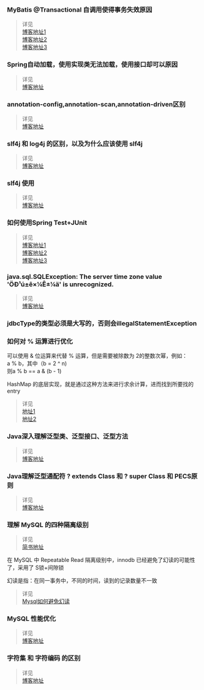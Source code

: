 ### MyBatis @Transactional 自调用使得事务失效原因
> 详见  
[博客地址1](https://blog.csdn.net/ligeforrent/article/details/76033083)  
[博客地址2](https://blog.csdn.net/rap_libai/article/details/79232864)  
[博客地址3](https://blog.csdn.net/gudejundd/article/details/54380141) 


### Spring自动加载，使用实现类无法加载，使用接口却可以原因
> 详见  
[博客地址](https://blog.csdn.net/ligeforrent/article/details/76033083) 

### annotation-config,annotation-scan,annotation-driven区别
> 详见  
[博客地址](https://blog.csdn.net/bks429/article/details/78528252)  

### slf4j 和 log4j 的区别，以及为什么应该使用 slf4j
> 详见  
[博客地址](https://blog.csdn.net/minicto/article/details/52672472)

### slf4j 使用
> 详见  
[博客地址](http://www.cnblogs.com/qlqwjy/p/9275415.html)

### 如何使用Spring Test+JUnit
> 详见  
[博客地址1](https://blog.csdn.net/shan9liang/article/details/40452469)  
[博客地址2](https://blog.csdn.net/qq_35209780/article/details/64444186)  
[博客地址3](https://blog.csdn.net/yaerfeng/article/details/25368447)

### java.sql.SQLException: The server time zone value 'ÖÐ¹ú±ê×¼Ê±¼ä' is unrecognized.
> 详见  
[博客地址](https://blog.csdn.net/github_35186068/article/details/80919528)  

### jdbcType的类型必须是大写的，否则会illegalStatementException  

### 如何对 % 运算进行优化
可以使用 & 位运算来代替 % 运算，但是需要被除数为 2的整数次幂，例如：  
a % b，其中（b = 2 ^ n)  
则a % b == a & (b - 1)  

HashMap 的底层实现，就是通过这种方法来进行求余计算，进而找到所要找的 entry
> 详见   
[地址1](http://ifeve.com/mod-and-or/)  
[地址2](https://blog.csdn.net/FIRE_TRAY/article/details/48397917)  

### Java深入理解泛型类、泛型接口、泛型方法
> 详见  
[博客地址](https://blog.csdn.net/claram/article/details/51899898)  

### Java理解泛型通配符 ? extends Class 和 ? super Class 和 PECS原则
> 详见  
[博客地址](https://blog.csdn.net/jeffleo/article/details/52250948)  

### 理解 MySQL 的四种隔离级别
> 详见  
[简书地址](https://www.jianshu.com/p/8d735db9c2c0/)   

在 MySQL 中 Repeatable Read 隔离级别中，innodb 已经避免了幻读的可能性了，采用了 S锁+间隙锁  

幻读是指：在同一事务中，不同的时间，读到的记录数量不一致  

> 详见  
[Mysql如何避免幻读](https://blog.csdn.net/ashic/article/details/53735537)


### MySQL 性能优化
> 详见  
[博客地址](https://blog.csdn.net/jeffleo/article/details/61423591)  


### 字符集 和 字符编码 的区别
> 详见  
[博客地址](http://cenalulu.github.io/linux/character-encoding/)  

